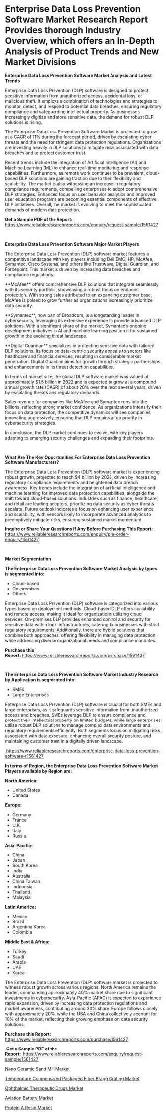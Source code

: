 <p><h1>Enterprise Data Loss Prevention Software Market Research Report Provides thorough Industry Overview, which offers an In-Depth Analysis of Product Trends and New Market Divisions</h1></p><p><strong>Enterprise Data Loss Prevention Software Market Analysis and Latest Trends</strong></p>
<p><p>Enterprise Data Loss Prevention (DLP) software is designed to protect sensitive information from unauthorized access, accidental loss, or malicious theft. It employs a combination of technologies and strategies to monitor, detect, and respond to potential data breaches, ensuring regulatory compliance and safeguarding intellectual property. As businesses increasingly digitize and store sensitive data, the demand for robust DLP solutions is rising.</p><p>The Enterprise Data Loss Prevention Software Market is projected to grow at a CAGR of 11% during the forecast period, driven by escalating cyber threats and the need for stringent data protection regulations. Organizations are investing heavily in DLP solutions to mitigate risks associated with data breaches and to protect customer trust.</p><p>Recent trends include the integration of Artificial Intelligence (AI) and Machine Learning (ML) to enhance real-time monitoring and response capabilities. Furthermore, as remote work continues to be prevalent, cloud-based DLP solutions are gaining traction due to their flexibility and scalability. The market is also witnessing an increase in regulatory compliance requirements, compelling enterprises to adopt comprehensive DLP strategies. Enhanced focus on user behavior analytics and improved user education programs are becoming essential components of effective DLP initiatives. Overall, the market is evolving to meet the sophisticated demands of modern data protection.</p></p>
<p><strong>Get a Sample PDF of the Report:&nbsp;</strong> <a href="https://www.reliableresearchreports.com/enquiry/request-sample/1561427?utm_campaign=9&utm_medium=2&utm_source=Github&utm_content=ia&utm_term=07122024&utm_id=enterprise-data-loss-prevention-software">https://www.reliableresearchreports.com/enquiry/request-sample/1561427</a></p>
<p>&nbsp;</p>
<p><strong>Enterprise Data Loss Prevention Software Major Market Players</strong></p>
<p><p>The Enterprise Data Loss Prevention (DLP) software market features a competitive landscape with key players including Dell EMC, HP, McAfee, Symantec, Cisco Systems, and others like Trustwave, Digital Guardian, and Forcepoint. This market is driven by increasing data breaches and compliance regulations.</p><p>**McAfee** offers comprehensive DLP solutions that integrate seamlessly with its security portfolio, showcasing a robust focus on endpoint protection. With strong sales attributed to an expanding customer base, McAfee is poised to grow further as organizations increasingly prioritize data security.</p><p>**Symantec**, now part of Broadcom, is a longstanding leader in cybersecurity, leveraging its extensive experience to provide advanced DLP solutions. With a significant share of the market, Symantec’s ongoing development initiatives in AI and machine learning position it for sustained growth in the evolving threat landscape.</p><p>**Digital Guardian** specializes in protecting sensitive data with tailored DLP solutions. Its focus on data-centric security appeals to sectors like healthcare and financial services, resulting in considerable market penetration. Digital Guardian aims for growth through strategic partnerships and enhancements in its threat detection capabilities.</p><p>In terms of market size, the global DLP software market was valued at approximately $1.5 billion in 2022 and is expected to grow at a compound annual growth rate (CAGR) of about 20% over the next several years, driven by escalating threats and regulatory demands.</p><p>Sales revenue for companies like McAfee and Symantec runs into the billions, reflecting strong market confidence. As organizations intensify their focus on data protection, the competitive dynamics will see companies innovating aggressively, ensuring that DLP remains a top priority in cybersecurity strategies. </p><p>In conclusion, the DLP market continues to evolve, with key players adapting to emerging security challenges and expanding their footprints.</p></p>
<p>&nbsp;</p>
<p><strong>What Are The Key Opportunities For Enterprise Data Loss Prevention Software Manufacturers?</strong></p>
<p><p>The Enterprise Data Loss Prevention (DLP) software market is experiencing robust growth, projected to reach $4 billion by 2028, driven by increasing regulatory compliance requirements and heightened data breach awareness. Key trends include the integration of artificial intelligence and machine learning for improved data protection capabilities, alongside the shift toward cloud-based solutions. Industries such as finance, healthcare, and retail are leading adopters, prioritizing data security as cyber threats escalate. Future outlook indicates a focus on enhancing user experience and scalability, with vendors likely to incorporate advanced analytics to preemptively mitigate risks, ensuring sustained market momentum.</p></p>
<p><strong>Inquire or Share Your Questions If Any Before Purchasing This Report:</strong> <a href="https://www.reliableresearchreports.com/enquiry/pre-order-enquiry/1561427?utm_campaign=9&utm_medium=2&utm_source=Github&utm_content=ia&utm_term=07122024&utm_id=enterprise-data-loss-prevention-software">https://www.reliableresearchreports.com/enquiry/pre-order-enquiry/1561427</a></p>
<p>&nbsp;</p>
<p><strong>Market Segmentation</strong></p>
<p><strong>The Enterprise Data Loss Prevention Software Market Analysis by types is segmented into:</strong></p>
<p><ul><li>Cloud-based</li><li>On-premises</li><li>Others</li></ul></p>
<p><p>Enterprise Data Loss Prevention (DLP) software is categorized into various types based on deployment methods. Cloud-based DLP offers scalability and remote access, making it ideal for organizations utilizing cloud services. On-premises DLP provides enhanced control and security for sensitive data within local infrastructures, catering to businesses with strict regulatory requirements. Additionally, there are hybrid solutions that combine both approaches, offering flexibility in managing data protection while addressing diverse organizational needs and compliance mandates.</p></p>
<p><strong>Purchase this Report:&nbsp;</strong><a href="https://www.reliableresearchreports.com/purchase/1561427?utm_campaign=9&utm_medium=2&utm_source=Github&utm_content=ia&utm_term=07122024&utm_id=enterprise-data-loss-prevention-software">https://www.reliableresearchreports.com/purchase/1561427</a></p>
<p>&nbsp;</p>
<p><strong>The Enterprise Data Loss Prevention Software Market Industry Research by Application is segmented into:</strong></p>
<p><ul><li>SMEs</li><li>Large Enterprises</li></ul></p>
<p><p>Enterprise Data Loss Prevention (DLP) software is crucial for both SMEs and large enterprises, as it safeguards sensitive information from unauthorized access and breaches. SMEs leverage DLP to ensure compliance and protect their intellectual property on limited budgets, while large enterprises utilize robust DLP solutions to manage complex data environments and regulatory requirements efficiently. Both segments focus on mitigating risks associated with data exposure, enhancing overall security posture, and maintaining customer trust in a digitally driven landscape.</p></p>
<p><a href="https://www.reliableresearchreports.com/enterprise-data-loss-prevention-software-r1561427?utm_campaign=9&utm_medium=2&utm_source=Github&utm_content=ia&utm_term=07122024&utm_id=enterprise-data-loss-prevention-software">&nbsp;https://www.reliableresearchreports.com/enterprise-data-loss-prevention-software-r1561427</a></p>
<p><strong>In terms of Region, the Enterprise Data Loss Prevention Software Market Players available by Region are:</strong></p>
<p>
    <p> <strong> North America: </strong>
        <ul>
            <li>United States</li>
            <li>Canada</li>
        </ul>
        </p> 
    <p> <strong> Europe: </strong>
        <ul>
            <li>Germany</li>
            <li>France</li>
            <li>U.K.</li>
            <li>Italy</li>
            <li>Russia</li>
        </ul>
        </p> 
    <p> <strong> Asia-Pacific: </strong>
        <ul>
            <li>China</li>
            <li>Japan</li>
            <li>South Korea</li>
            <li>India</li>
            <li>Australia</li>
            <li>China Taiwan</li>
            <li>Indonesia</li>
            <li>Thailand</li>
            <li>Malaysia</li>
        </ul>
        </p> 
    <p> <strong> Latin America: </strong>
        <ul>
            <li>Mexico</li>
            <li>Brazil</li>
            <li>Argentina Korea</li>
            <li>Colombia</li>
        </ul>
        </p> 
    <p> <strong> Middle East & Africa: </strong>
        <ul>
            <li>Turkey</li>
            <li>Saudi</li>
            <li>Arabia</li>
            <li>UAE</li>
            <li>Korea</li>
        </ul>
    </p>
    </p>
<p><p>The Enterprise Data Loss Prevention (DLP) software market is projected to witness robust growth across various regions. North America remains the leader, commanding approximately 40% market share due to significant investments in cybersecurity. Asia-Pacific (APAC) is expected to experience rapid expansion, driven by increasing data protection regulations and market awareness, contributing around 30% share. Europe follows closely with approximately 20%, while the USA and China collectively account for 10% of the market, reflecting their growing emphasis on data security solutions.</p></p>
<p><strong>Purchase this Report: </strong><a href="https://www.reliableresearchreports.com/purchase/1561427?utm_campaign=9&utm_medium=2&utm_source=Github&utm_content=ia&utm_term=07122024&utm_id=enterprise-data-loss-prevention-software">https://www.reliableresearchreports.com/purchase/1561427</a></p>
<p>&nbsp;<strong>Get a Sample PDF of the Report:&nbsp;&nbsp;</strong><a href="https://www.reliableresearchreports.com/enquiry/request-sample/1561427?utm_campaign=9&utm_medium=2&utm_source=Github&utm_content=ia&utm_term=07122024&utm_id=enterprise-data-loss-prevention-software">https://www.reliableresearchreports.com/enquiry/request-sample/1561427</a></p>
<p><strong></strong></p>
<p><p><a href="https://issuu.com/reportprime-2/docs/nano-ceramic-sand-mill-market-size-2030.pptx?utm_campaign=9&utm_medium=2&utm_source=Github&utm_content=ia&utm_term=07122024&utm_id=enterprise-data-loss-prevention-software">Nano Ceramic Sand Mill Market</a></p><p><a href="https://issuu.com/reportprime-2/docs/temperature-compensated-packaged-fiber-bragg-grati?utm_campaign=9&utm_medium=2&utm_source=Github&utm_content=ia&utm_term=07122024&utm_id=enterprise-data-loss-prevention-software">Temperature Compensated Packaged Fiber Bragg Grating Market</a></p><p><a href="https://github.com/AfsanaMia652/Market-Research-Report-List-1/blob/main/ophthalmic-therapeutic-drugs-market.md?utm_campaign=9&utm_medium=2&utm_source=Github&utm_content=ia&utm_term=07122024&utm_id=enterprise-data-loss-prevention-software">Ophthalmic Therapeutic Drugs Market</a></p><p><a href="https://www.linkedin.com/pulse/global-aviation-battery-market-opportunities-forecast-adi4e?utm_campaign=9&utm_medium=2&utm_source=Github&utm_content=ia&utm_term=07122024&utm_id=enterprise-data-loss-prevention-software">Aviation Battery Market</a></p><p><a href="https://www.linkedin.com/pulse/protein-resin-market-analysis-report-revenue-forecast-146-btcse?utm_campaign=9&utm_medium=2&utm_source=Github&utm_content=ia&utm_term=07122024&utm_id=enterprise-data-loss-prevention-software">Protein A Resin Market</a></p></p>